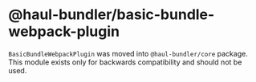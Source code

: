 # @haul-bundler/basic-bundle-webpack-plugin

`BasicBundleWebpackPlugin` was moved into `@haul-bundler/core` package. This module exists only for backwards compatibility and should not be used.